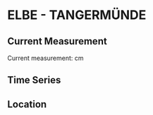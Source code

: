 # ELBE - TANGERMÜNDE

## Current Measurement

Current measurement: <Value topic="rivers/pegel-online/ELBE/TANGERMÜNDE/measurementValue"/> cm

## Time Series

<TimeSeries topic="rivers/pegel-online/ELBE/TANGERMÜNDE/measurementValue" period="week" />

## Location

<WorldMap>
  <Marker lat="52.541306122508246" lon="11.978056091329778" labelTopic="rivers/pegel-online/ELBE/TANGERMÜNDE" />
</WorldMap>
